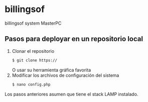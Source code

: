 # billingsof
billingsof system MasterPC

## Pasos para deployar en un repositorio local
  1. Clonar el repositorio
     ```sh
     $ git clone https://
     ```
     O usar su herramienta gráfica favorita
  2. Modificar los archivos de configuración del sistema 
     ```sh
     $ nano config.php
     ````


Los pasos anteriores asumen que tiene el stack LAMP instalado.
